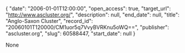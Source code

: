 {
  "date": "2006-01-01T12:00:00", 
  "open_access": true, 
  "target_url": "http://www.ascluster.org/", 
  "description": null, 
  "end_date": null, 
  "title": "Anglo-Saxon Cluster", 
  "record_id": "20060101T120000/CM1uor5q7VvyBVRKnu5oWQ==", 
  "publisher": "ascluster.org", 
  "slug": 60588447, 
  "start_date": null
}

None